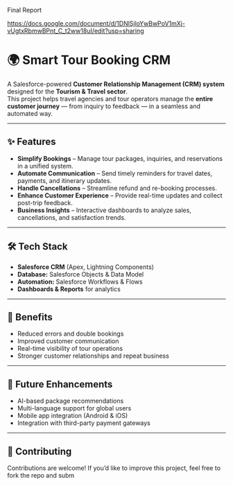 Final Report

https://docs.google.com/document/d/1DNlSjloYwBwPoV1mXj-vUgtxRbmwBPnt_C_t2ww18uI/edit?usp=sharing

# 🌍 Smart Tour Booking CRM  

A Salesforce-powered **Customer Relationship Management (CRM) system** designed for the **Tourism & Travel sector**.  
This project helps travel agencies and tour operators manage the **entire customer journey** — from inquiry to feedback — in a seamless and automated way.  

---

## ✨ Features  
- **Simplify Bookings** – Manage tour packages, inquiries, and reservations in a unified system.  
- **Automate Communication** – Send timely reminders for travel dates, payments, and itinerary updates.  
- **Handle Cancellations** – Streamline refund and re-booking processes.  
- **Enhance Customer Experience** – Provide real-time updates and collect post-trip feedback.  
- **Business Insights** – Interactive dashboards to analyze sales, cancellations, and satisfaction trends.  

---

## 🛠️ Tech Stack  
- **Salesforce CRM** (Apex, Lightning Components)  
- **Database:** Salesforce Objects & Data Model  
- **Automation:** Salesforce Workflows & Flows  
- **Dashboards & Reports** for analytics  

---

## 🚀 Benefits  
- Reduced errors and double bookings  
- Improved customer communication  
- Real-time visibility of tour operations  
- Stronger customer relationships and repeat business  

---

## 📌 Future Enhancements  
- AI-based package recommendations  
- Multi-language support for global users  
- Mobile app integration (Android & iOS)  
- Integration with third-party payment gateways  

---

## 🤝 Contributing  
Contributions are welcome! If you’d like to improve this project, feel free to fork the repo and subm
